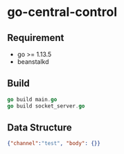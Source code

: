 # go-central-control
## Requirement
- go >= 1.13.5
- beanstalkd
## Build
```go
go build main.go
go build socket_server.go
```
## Data Structure
```json
{"channel":"test", "body": {}}
```
